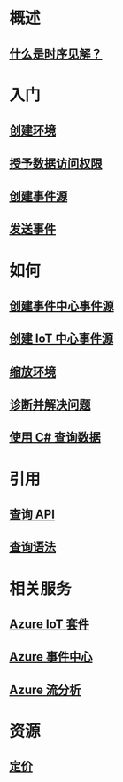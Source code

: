 # 概述
## [什么是时序见解？](time-series-insights-overview.md)

# 入门
## [创建环境](time-series-insights-get-started.md)
## [授予数据访问权限](time-series-insights-data-access.md)
## [创建事件源](time-series-insights-add-event-source.md)
## [发送事件](time-series-insights-send-events.md)

# 如何
## [创建事件中心事件源](time-series-insights-how-to-add-an-event-source-eventhub.md)
## [创建 IoT 中心事件源](time-series-insights-how-to-add-an-event-source-iothub.md)
## [缩放环境](time-series-insights-how-to-scale-your-environment.md)
## [诊断并解决问题](time-series-insights-diagnose-and-solve-problems.md)
## [使用 C# 查询数据](time-series-insights-query-data-csharp.md)

# 引用
## [查询 API](/rest/api/time-series-insights/time-series-insights-reference-queryapi)
## [查询语法](/rest/api/time-series-insights/time-series-insights-reference-query-syntax)

# 相关服务
## [Azure IoT 套件](/azure/iot-suite/)
## [Azure 事件中心](/azure/event-hubs/)
## [Azure 流分析](/azure/stream-analytics/)

# 资源
## [定价](https://azure.microsoft.com/pricing/details/time-series-insights/)
